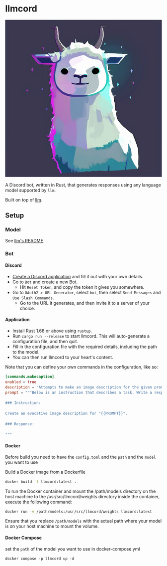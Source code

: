 # llmcord

![llmcord logo: a vaguely Discord Clyde-looking llama](docs/llmcord.png)

A Discord bot, written in Rust, that generates responses using any language model supported by `llm`.

Built on top of [llm](https://crates.io/crates/llm).

## Setup

### Model

See [llm's README](https://github.com/rustformers/llm#getting-models).

### Bot

#### Discord

- [Create a Discord application](https://discord.com/developers/applications) and fill it out with your own details.
- Go to `Bot` and create a new Bot.
  - Hit `Reset Token`, and copy the token it gives you somewhere.
- Go to `OAuth2 > URL Generator`, select `bot`, then select `Send Messages` and `Use Slash Commands`.
  - Go to the URL it generates, and then invite it to a server of your choice.

#### Application

- Install Rust 1.68 or above using `rustup`.
- Run `cargo run --release` to start llmcord. This will auto-generate a configuration file, and then quit.
- Fill in the configuration file with the required details, including the path to the model.
- You can then run llmcord to your heart's content.

Note that you can define your own commands in the configuration, like so:

```toml
[commands.makecaption]
enabled = true
description = "Attempts to make an image description for the given prompt."
prompt = """Below is an instruction that describes a task. Write a response that appropriately completes the request.

### Instruction:

Create an evocative image description for "{{PROMPT}}".

### Response:

"""
```

#### Docker
Before build you need to have the `config.toml` and the `path` and the `model` you want to use

Build a Docker image from a Dockerfile
```sh
docker build -t llmcord:latest .
```
To run the Docker container and mount the /path/models directory on the host machine to the /usr/src/llmcord/weights directory inside the container, execute the following command:
```sh
docker run -v /path/models:/usr/src/llmcord/weights llmcord:latest
```
Ensure that you replace `/path/models` with the actual path where your model is on your host machine to mount the volume.

#### Docker Compose
set the `path` of the model you want to use in docker-compose.yml
```
docker compose -p llmcord up -d
```